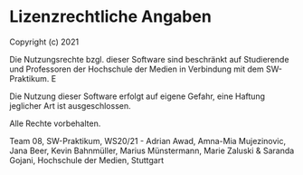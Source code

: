 # Lizenzrechtliche Angaben

Copyright (c) 2021

Die Nutzungsrechte bzgl. dieser Software sind beschränkt auf Studierende und Professoren der Hochschule der Medien in Verbindung mit dem SW-Praktikum. E

Die Nutzung dieser Software erfolgt auf eigene Gefahr, eine Haftung jeglicher Art ist ausgeschlossen.

Alle Rechte vorbehalten.

Team 08, SW-Praktikum, WS20/21 - Adrian Awad, Amna-Mia Mujezinovic, Jana Beer, Kevin Bahnmüller, Marius Münstermann, Marie Zaluski & Saranda Gojani, Hochschule der Medien, Stuttgart 